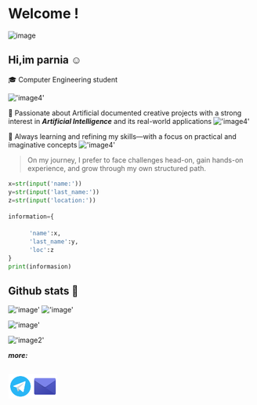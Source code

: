 # Welcome !


![image](https://user-images.githubusercontent.com/74038190/213760705-0d5bf320-4f43-4352-b74b-0889ae726bf7.gif)

 ## Hi,im parnia ☺️
 
🎓 Computer Engineering student

!['image4'](https://user-images.githubusercontent.com/74038190/212284115-f47cd8ff-2ffb-4b04-b5bf-4d1c14c0247f.gif)

🤖 Passionate about Artificial documented creative projects with a strong interest in ***Artificial Intelligence*** and its real-world applications
!['image4'](https://user-images.githubusercontent.com/74038190/212284115-f47cd8ff-2ffb-4b04-b5bf-4d1c14c0247f.gif)

🧠 Always learning and refining my skills—with a focus on practical and imaginative concepts
!['image4'](https://user-images.githubusercontent.com/74038190/212284115-f47cd8ff-2ffb-4b04-b5bf-4d1c14c0247f.gif)

> On my journey, I prefer to face challenges head-on, gain hands-on experience, and grow through my own structured path.

```python
x=str(input('name:'))
y=str(input('last_name:'))
z=str(input('location:'))

information={

      'name':x,
      'last_name':y,
      'loc':z
}
print(informasion)
```
## **Github stats** 🌟

!['image'](https://github-readme-stats.vercel.app/api?username=parnia-alipour&anuraghazra&show_icons=true&theme=cobalt) !['image'](https://github-readme-stats.vercel.app/api/top-langs/?username=parnia-alipour&anuraghazra&stats_format=bytes)


!['image'](https://streak-stats.demolab.com/?user=parnia-alipour&DenverCoder1&theme=tokyonight)




!['image2'](https://user-images.githubusercontent.com/74038190/212257472-08e52665-c503-4bd9-aa20-f5a4dae769b5.gif)   



*____more:____*

<h2 align='right'>
  <a href="https://t.me/parnia777_444">
    <img width="50px" align="left" src="https://github.com/parnia-alipour/parnia-alipour/blob/main/icons8-telegram-96.png?raw=true" alt="Telegram"/>
  </a>
  <a href="mailto:parnianor444@gmail.com">
    <img width="50px" align="left" src="https://github.com/parnia-alipour/parnia-alipour/blob/main/icons8-email-96.png?raw=true" alt="Email"/>
  </a>
</h2>




